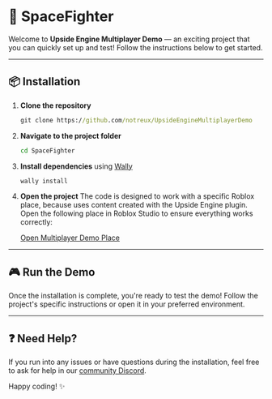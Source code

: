 # 🚀 SpaceFighter

Welcome to **Upside Engine Multiplayer Demo** — an exciting project that you can quickly set up and test!
Follow the instructions below to get started.

---

## 📦 Installation

1. **Clone the repository**

   ```cmd
   git clone https://github.com/notreux/UpsideEngineMultiplayerDemo
   ```

2. **Navigate to the project folder**

   ```cmd
   cd SpaceFighter
   ```

3. **Install dependencies** using [Wally](https://wally.run/)

   ```cmd
   wally install
   ```

4. **Open the project**
   The code is designed to work with a specific Roblox place, because uses content created with the Upside Engine plugin. Open the following place in Roblox Studio to ensure everything works correctly:

   [Open Multiplayer Demo Place](https://www.roblox.com/games/89458677520115/Multiplayer-Demo)

---

## 🎮 Run the Demo

Once the installation is complete, you're ready to test the demo!
Follow the project's specific instructions or open it in your preferred environment.

---

## ❓ Need Help?

If you run into any issues or have questions during the installation, feel free to ask for help in our [community Discord](https://discord.com/invite/pE3svUvmnu).


Happy coding! ✨
